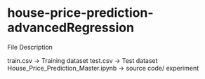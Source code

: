 # house-price-prediction-advancedRegression

File Description

train.csv -> Training dataset
test.csv -> Test dataset
House_Price_Prediction_Master.ipynb -> source code/ experiment

